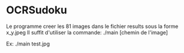 # OCRSudoku

Le programme creer les 81 images dans le fichier results sous la forme x_y.jpeg
Il suffit d'utiliser la commande:
./main [chemin de l'image]

Ex: ./main test.jpg

